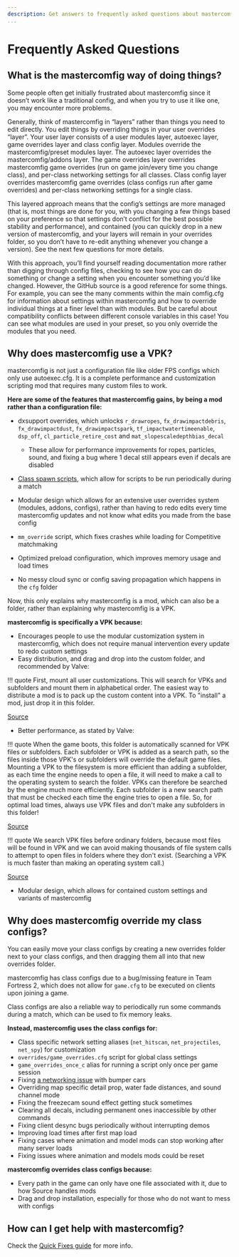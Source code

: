 ```yaml
---
description: Get answers to frequently asked questions about mastercomfig.
...
```


# Frequently Asked Questions

## What is the mastercomfig way of doing things?

Some people often get initially frustrated about mastercomfig since it doesn’t work like a traditional config, and when you try to use it like one, you may encounter more problems.

Generally, think of mastercomfig in “layers” rather than things you need to edit directly. You edit things by overriding things in your user overrides “layer”. Your user layer consists of a user modules layer, autoexec layer, game overrides layer and class config layer. Modules override the mastercomfig/preset modules layer. The autoexec layer overrides the mastercomfig/addons layer. The game overrides layer overrides mastercomfig game overrides (run on game join/every time you change class), and per-class networking settings for all classes. Class config layer overrides mastercomfig game overrides (class configs run after game overrides) and per-class networking settings for a single class.

This layered approach means that the config’s settings are more managed (that is, most things are done for you, with you changing a few things based on your preference so that settings don’t conflict for the best possible stability and performance), and contained (you can quickly drop in a new version of mastercomfig, and your layers will remain in your overrides folder, so you don’t have to re-edit anything whenever you change a version). See the next few questions for more details.

With this approach, you’ll find yourself reading documentation more rather than digging through config files, checking to see how you can do something or change a setting when you encounter something you’d like changed. However, the GitHub source is a good reference for some things. For example, you can see the many comments within the main comfig.cfg for information about settings within mastercomfig and how to override individual things at a finer level than with modules. But be careful about compatibility conflicts between different console variables in this case! You can see what modules are used in your preset, so you only override the modules that you need.

## Why does mastercomfig use a VPK?

mastercomfig is not just a configuration file like older FPS configs which only use autoexec.cfg.
It is a complete performance and customization scripting mod that requires many custom files to work.

**Here are some of the features that mastercomfig gains, by being a mod rather than a configuration file:**

* dxsupport overrides, which unlocks `r_drawropes`, `fx_drawimpactdebris`, `fx_drawimpactdust`, `fx_drawimpactspark`, `tf_impactwatertimeenable`, `dsp_off`, `cl_particle_retire_cost` and `mat_slopescaledepthbias_decal`

    * These allow for performance improvements for ropes, particles, sound, and fixing a bug where 1 decal still appears even if decals are disabled

* [Class spawn scripts](#why-does-mastercomfig-override-my-class-configs), which allow for scripts to be run periodically during a match

* Modular design which allows for an extensive user overrides system (modules, addons, configs), rather than having to redo edits every time mastercomfig updates and not know what edits you made from the base config

* `mm_override` script, which fixes crashes while loading for Competitive matchmaking

* Optimized preload configuration, which improves memory usage and load times

* No messy cloud sync or config saving propagation which happens in the `cfg` folder

Now, this only explains why mastercomfig is a mod, which can also be a folder, rather than explaining why mastercomfig is a VPK.

**mastercomfig is specifically a VPK because:**

* Encourages people to use the modular customization system in mastercomfig, which does not require manual intervention every update to redo custom settings
* Easy distribution, and drag and drop into the custom folder, and recommended by Valve:

!!! quote
    First, mount all user customizations. This will search for VPKs and subfolders
    and mount them in alphabetical order. The easiest way to distribute a mod is to
    pack up the custom content into a VPK. To "install" a mod, just drop it in this
    folder.

[Source](https://github.com/SteamDatabase/GameTracking-TF2/blob/master/tf/gameinfo.txt)

* Better performance, as stated by Valve:

!!! quote
    When the game boots, this folder is automatically scanned for VPK files or
    subfolders. Each subfolder or VPK is added as a search path, so the files
    inside those VPK's or subfolders will override the default game files.
    Mounting a VPK to the filesystem is more efficient than adding a subfolder,
    as each time the engine needs to open a file, it will need to make a call to the
    operating system to search the folder. VPKs can therefore be searched by the engine
    much more efficiently. Each subfolder is a new search path that must be checked each
    time the engine tries to open a file. So, for optimal load times, always use VPK files
    and don't make any subfolders in this folder!

[Source](https://github.com/SteamDatabase/GameTracking-TF2/blob/master/tf/custom/readme.txt)

!!! quote
    We search VPK files before ordinary folders, because most files will be found in
    VPK and we can avoid making thousands of file system calls to attempt to open files
    in folders where they don't exist. (Searching a VPK is much faster than making an operating
    system call.)

[Source](https://github.com/SteamDatabase/GameTracking-TF2/blob/master/tf/gameinfo.txt)

* Modular design, which allows for contained custom settings and variants of mastercomfig

## Why does mastercomfig override my class configs?

You can easily move your class configs by creating a new overrides folder next to your class configs, and then dragging them all into that new overrides folder.

mastercomfig has class configs due to a bug/missing feature in Team Fortress 2, which does not allow for `game.cfg` to be executed on clients upon joining a game.

Class configs are also a reliable way to periodically run some commands during a match, which can be used to fix memory leaks.

**Instead, mastercomfig uses the class configs for:**

* Class specific network setting aliases (`net_hitscan`, `net_projectiles`, `net_spy`) for customization
* `overrides/game_overrides.cfg` script for global class settings
* `game_overrides_once_c` alias for running a script only once per game session
* Fixing [a networking issue](https://github.com/ValveSoftware/Source-1-Games/issues/2618) with bumper cars
* Overriding map specific detail prop, water fade distances, and sound channel mode
* Fixing the freezecam sound effect getting stuck sometimes
* Clearing all decals, including permanent ones inaccessible by other commands
* Fixing client desync bugs periodically without interrupting demos
* Improving load times after first map load
* Fixing cases where animation and model mods can stop working after many server loads
* Fixing issues where animation and models mods could be reset

**mastercomfig overrides class configs because:**

* Every path in the game can only have one file associated with it, due to how Source handles mods
* Drag and drop installation, especially for those who do not want to mess with configs

## How can I get help with mastercomfig?

Check the [Quick Fixes guide](next_steps/quick_fixes.md) for more info.
